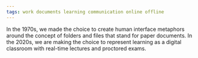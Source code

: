 ```yaml
---
tags: work documents learning communication online offline 
---
```

In the 1970s, we made the choice to create human interface metaphors around the concept of folders and files that stand for paper documents. In the 2020s, we are making the choice to represent learning as a digital classroom with real-time lectures and proctored exams.
